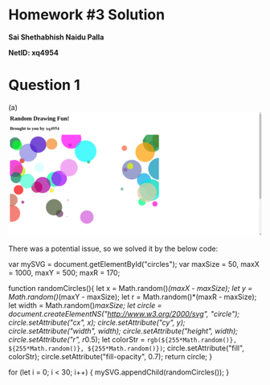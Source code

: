 # Homework #3 Solution

**Sai Shethabhish Naidu Palla**

**NetID: xq4954**

# Question 1

 (a)
 ![random](images/1.png)

 There was a potential issue, so we solved it by the below code:

 var mySVG = document.getElementById("circles");
var maxSize = 50,
maxX = 1000,
maxY = 500;
maxR = 170;



function randomCircles(){
let x = Math.random()*(maxX - maxSize);
let y = Math.random()*(maxY - maxSize);
let r = Math.random()*(maxR - maxSize);
let width = Math.random()*maxSize;
let circle = document.createElementNS("http://www.w3.org/2000/svg", "circle");
circle.setAttribute("cx", x);
circle.setAttribute("cy", y);
circle.setAttribute("width", width);
circle.setAttribute("height", width);
circle.setAttribute("r", r*0.5);
let colorStr = `rgb(${255*Math.random()}, ${255*Math.random()}, ${255*Math.random()})`;
circle.setAttribute("fill", colorStr);
circle.setAttribute("fill-opacity", 0.7);
return circle;
}

for (let i = 0; i < 30; i++) {
  mySVG.appendChild(randomCircles());
}











